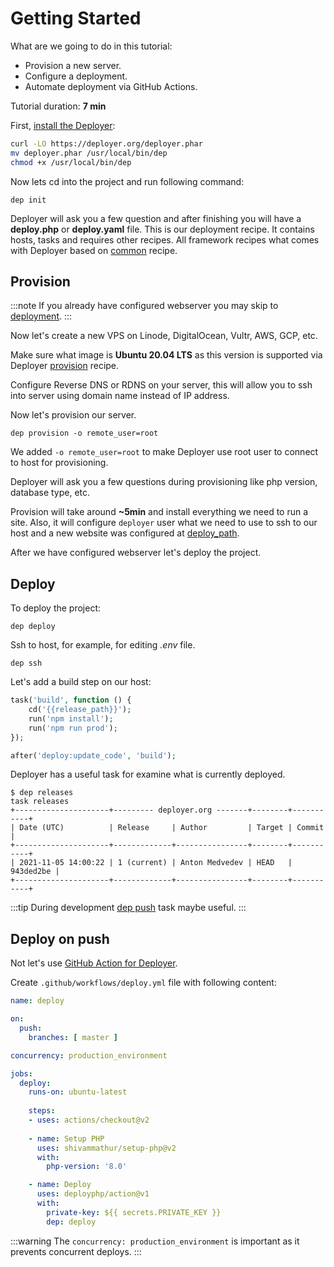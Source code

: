 # Getting Started

What are we going to do in this tutorial:
- Provision a new server.
- Configure a deployment.
- Automate deployment via GitHub Actions.

Tutorial duration: **7 min**

First, [install the Deployer](installation.md):

```sh
curl -LO https://deployer.org/deployer.phar
mv deployer.phar /usr/local/bin/dep
chmod +x /usr/local/bin/dep
```

Now lets cd into the project and run following command:

```
dep init
```

Deployer will ask you a few question and after finishing you will have a 
**deploy.php** or **deploy.yaml** file. This is our deployment recipe. 
It contains hosts, tasks and requires other recipes. All framework recipes
what comes with Deployer based on [common](recipe/common.md) recipe. 

## Provision

:::note
If you already have configured webserver you may skip to 
[deployment](#deploy).
:::

Now let's create a new VPS on Linode, DigitalOcean, Vultr, AWS, GCP, etc.

Make sure what image is **Ubuntu 20.04 LTS** as this version is supported via 
Deployer [provision](recipe/provision.md) recipe.

Configure Reverse DNS or RDNS on your server, this will allow you to ssh into 
server using domain name instead of IP address.

Now let's provision our server.

```
dep provision -o remote_user=root
```

We added `-o remote_user=root` to make Deployer use root user to connect to host 
for provisioning.

Deployer will ask you a few questions during provisioning like php version, 
database type, etc.

Provision will take around **~5min** and install everything we need to run a 
site. Also, it will configure `deployer` user what we need to use to ssh to our 
host and a new website was configured at [deploy_path](recipe/common.md#deploy_path).

After we have configured webserver let's deploy the project.

## Deploy

To deploy the project:
```
dep deploy
```

Ssh to host, for example, for editing _.env_ file.

```
dep ssh
```

Let's add a build step on our host:
```php
task('build', function () {
    cd('{{release_path}}');
    run('npm install');
    run('npm run prod');
});

after('deploy:update_code', 'build');
```

Deployer has a useful task for examine what is currently deployed.
```
$ dep releases
task releases
+---------------------+--------- deployer.org -------+--------+-----------+
| Date (UTC)          | Release     | Author         | Target | Commit    |
+---------------------+-------------+----------------+--------+-----------+
| 2021-11-05 14:00:22 | 1 (current) | Anton Medvedev | HEAD   | 943ded2be |
+---------------------+-------------+----------------+--------+-----------+
```

:::tip
During development [dep push](recipe/deploy/push.md) task maybe useful.
:::

## Deploy on push

Not let's use [GitHub Action for Deployer](https://github.com/deployphp/action).

Create `.github/workflows/deploy.yml` file with following content:

```yaml
name: deploy

on:
  push:
    branches: [ master ]

concurrency: production_environment

jobs:
  deploy:
    runs-on: ubuntu-latest
    
    steps:
    - uses: actions/checkout@v2
  
    - name: Setup PHP
      uses: shivammathur/setup-php@v2
      with:
        php-version: '8.0' 

    - name: Deploy
      uses: deployphp/action@v1
      with:
        private-key: ${{ secrets.PRIVATE_KEY }}
        dep: deploy
```

:::warning
The `concurrency: production_environment` is important as it prevents concurrent 
deploys.
:::
